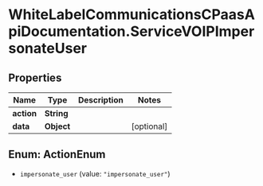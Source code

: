 # WhiteLabelCommunicationsCPaasApiDocumentation.ServiceVOIPImpersonateUser

## Properties

Name | Type | Description | Notes
------------ | ------------- | ------------- | -------------
**action** | **String** |  | 
**data** | **Object** |  | [optional] 



## Enum: ActionEnum


* `impersonate_user` (value: `"impersonate_user"`)




